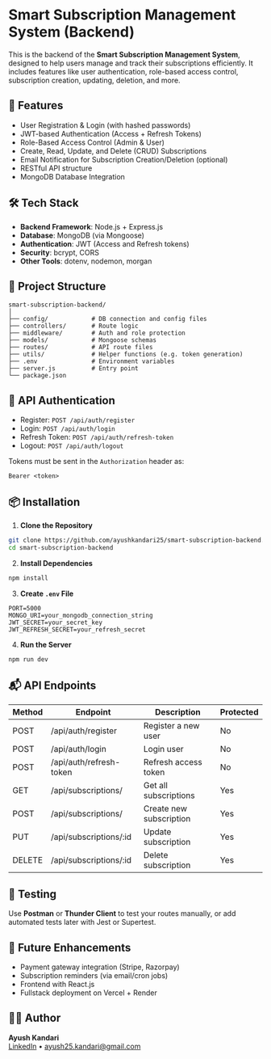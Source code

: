 
# Smart Subscription Management System (Backend)

This is the backend of the **Smart Subscription Management System**, designed to help users manage and track their subscriptions efficiently. It includes features like user authentication, role-based access control, subscription creation, updating, deletion, and more.

## 🚀 Features

- User Registration & Login (with hashed passwords)
- JWT-based Authentication (Access + Refresh Tokens)
- Role-Based Access Control (Admin & User)
- Create, Read, Update, and Delete (CRUD) Subscriptions
- Email Notification for Subscription Creation/Deletion (optional)
- RESTful API structure
- MongoDB Database Integration

## 🛠️ Tech Stack

- **Backend Framework**: Node.js + Express.js
- **Database**: MongoDB (via Mongoose)
- **Authentication**: JWT (Access and Refresh tokens)
- **Security**: bcrypt, CORS
- **Other Tools**: dotenv, nodemon, morgan

## 📁 Project Structure

```
smart-subscription-backend/
│
├── config/            # DB connection and config files
├── controllers/       # Route logic
├── middleware/        # Auth and role protection
├── models/            # Mongoose schemas
├── routes/            # API route files
├── utils/             # Helper functions (e.g. token generation)
├── .env               # Environment variables
├── server.js          # Entry point
└── package.json
```

## 🔐 API Authentication

- Register: `POST /api/auth/register`
- Login: `POST /api/auth/login`
- Refresh Token: `POST /api/auth/refresh-token`
- Logout: `POST /api/auth/logout`

Tokens must be sent in the `Authorization` header as:  
```
Bearer <token>
```

## 📦 Installation

1. **Clone the Repository**

```bash
git clone https://github.com/ayushkandari25/smart-subscription-backend.git
cd smart-subscription-backend
```

2. **Install Dependencies**

```bash
npm install
```

3. **Create `.env` File**

```env
PORT=5000
MONGO_URI=your_mongodb_connection_string
JWT_SECRET=your_secret_key
JWT_REFRESH_SECRET=your_refresh_secret
```

4. **Run the Server**

```bash
npm run dev
```

## 📬 API Endpoints

| Method | Endpoint                    | Description                    | Protected |
|--------|-----------------------------|--------------------------------|-----------|
| POST   | /api/auth/register          | Register a new user           | No        |
| POST   | /api/auth/login             | Login user                    | No        |
| POST   | /api/auth/refresh-token     | Refresh access token          | No        |
| GET    | /api/subscriptions/         | Get all subscriptions         | Yes       |
| POST   | /api/subscriptions/         | Create new subscription       | Yes       |
| PUT    | /api/subscriptions/:id      | Update subscription           | Yes       |
| DELETE | /api/subscriptions/:id      | Delete subscription           | Yes       |

## 🧪 Testing

Use **Postman** or **Thunder Client** to test your routes manually, or add automated tests later with Jest or Supertest.

## 📌 Future Enhancements

- Payment gateway integration (Stripe, Razorpay)
- Subscription reminders (via email/cron jobs)
- Frontend with React.js
- Fullstack deployment on Vercel + Render


## 👨‍💻 Author

**Ayush Kandari**  
[LinkedIn](https://www.linkedin.com/in/ayushkandari) • ayush25.kandari@gmail.com
